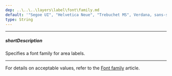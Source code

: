 ```yaml
---
dep: ..\..\..\layers\label\font\family.md
default: '"Segoe UI", "Helvetica Neue", "Trebuchet MS", Verdana, sans-serif'
type: String
---
```

---
##### shortDescription
Specifies a font family for area labels.

---
For details on acceptable values, refer to the [Font family](https://www.w3.org/TR/CSS21/fonts.html#propdef-font-family) article.
